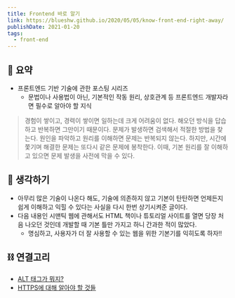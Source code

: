 ```yaml
---
title: Frontend 바로 알기
link: https://blueshw.github.io/2020/05/05/know-front-end-right-away/
publishDate: 2021-01-20
tags:
  - front-end
---
```

## 📝 요약 
- 프론트엔드 기반 기술에 관한 포스팅 시리즈  
  - 문법이나 사용법이 아닌, 기본적인 작동 원리, 상호관계 등 프론트엔드 개발자라면 필수로 알아야 할 지식  

> 경험이 쌓이고, 경력이 쌓이면 일하는데 크게 어려움이 없다. 해오던 방식을 답습하고 반복하면 그만이기 때문이다. 문제가 발생하면 검색해서 적절한 방법을 찾는다. 원인을 파악하고 원리를 이해하면 문제는 반복되지 않는다. 하지만, 시간에 쫓기며 해결한 문제는 또다시 같은 문제에 봉착한다. 이때, 기본 원리를 잘 이해하고 있으면 문제 발생을 사전에 막을 수 있다.  


## 🤔 생각하기 
- 아무리 많은 기술이 나온다 해도, 기술에 의존하지 않고 기본이 탄탄하면 언제든지 쉽게 이해하고 익힐 수 있다는 사실을 다시 한번 상기시켜준 글이다.  
- 다음 내용인 시맨틱 웹에 관해서도 HTML 책이나 튜토리얼 사이트를 열면 당장 처음 나오던 것인데 개발할 때 기본 틀만 가지고 하니 간과한 적이 많았다.  
  - 명심하고, 사용자가 더 잘 사용할 수 있는 웹을 위한 기본기를 익히도록 하자!!  


## ⛓ 연결고리  
- [ALT 태그가 뭐지?](../Dev/what-is-an-alt-tag-and-how-should-you-use-it)
- [HTTPS에 대해 알아야 할 것들](../Dev/about-https)
